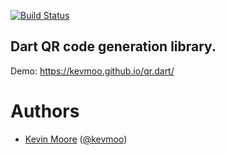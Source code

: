 [![Build Status](https://travis-ci.org/kevmoo/qr.dart.svg?branch=master)](https://travis-ci.org/kevmoo/qr.dart)

## Dart QR code generation library.

Demo: https://kevmoo.github.io/qr.dart/

# Authors
 * [Kevin Moore](https://github.com/kevmoo) ([@kevmoo](http://twitter.com/kevmoo))
